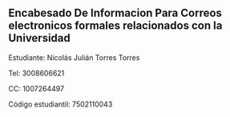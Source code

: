 ## Encabesado De  Informacion Para Correos electronicos formales relacionados con la Universidad

Estudiante: Nicolás Julián Torres Torres  

Tel: 3008606621

CC: 1007264497

Código estudiantil: 7502110043